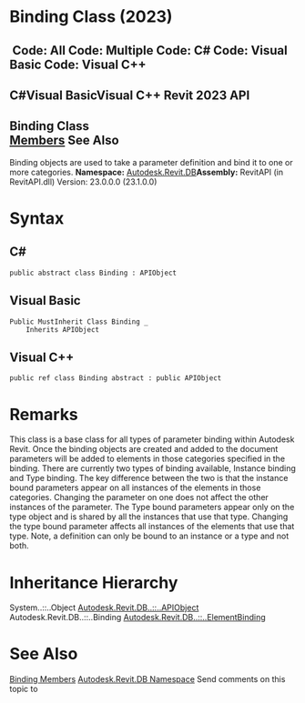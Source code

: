 # Binding Class (2023)

﻿
 Code: All Code: Multiple Code: C# Code: Visual Basic Code: Visual C++   
---  
C#Visual BasicVisual C++
Revit 2023 API  
---  
Binding Class  
[Members](b1c7a878-996d-e49e-25e3-e6cf60d88576.md "Binding Members") See Also  
---  
Binding objects are used to take a parameter definition and bind it to one or more categories.
**Namespace:** [Autodesk.Revit.DB](87546ba7-461b-c646-cbb1-2cb8f5bff8b2.md "Autodesk.Revit.DB Namespace")**Assembly:** RevitAPI (in RevitAPI.dll) Version: 23.0.0.0 (23.1.0.0)
# Syntax
C#  
---  
```text
public abstract class Binding : APIObject
```
  
Visual Basic  
---  
```text
Public MustInherit Class Binding _
	Inherits APIObject
```
  
Visual C++  
---  
```text
public ref class Binding abstract : public APIObject
```
  
# Remarks
This class is a base class for all types of parameter binding within Autodesk Revit. Once the binding objects are created and added to the document parameters will be added to elements in those categories specified in the binding. There are currently two types of binding available, Instance binding and Type binding. The key difference between the two is that the instance bound parameters appear on all instances of the elements in those categories. Changing the parameter on one does not affect the other instances of the parameter. The Type bound parameters appear only on the type object and is shared by all the instances that use that type. Changing the type bound parameter affects all instances of the elements that use that type. Note, a definition can only be bound to an instance or a type and not both.
# Inheritance Hierarchy
System..::..Object [Autodesk.Revit.DB..::..APIObject](beb86ef5-39ad-3f0d-0cd9-0c929387a2bb.md "APIObject Class") Autodesk.Revit.DB..::..Binding [Autodesk.Revit.DB..::..ElementBinding](15ebf308-364c-2bef-e91c-dd6552e5ccbe.md "ElementBinding Class")
# See Also
[Binding Members](b1c7a878-996d-e49e-25e3-e6cf60d88576.md "Binding Members")
[Autodesk.Revit.DB Namespace](87546ba7-461b-c646-cbb1-2cb8f5bff8b2.md "Autodesk.Revit.DB Namespace")
Send comments on this topic to 